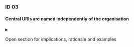 
### ID 03

#### Central URIs are named independently of the organisation

<details><summary>

Open section for implications, rationale and examples 

</summary>

#### Implications

Local services are the responsibility of the organization that offers this service. For centrally offered URIs, a central organization in the energy sector must be responsible for maintaining the DNS records (otherwise there is a chance of proliferation, unintended name clashes).

#### Rationale

Only services that have a national or central character within the energy sector
must adhere to the agreements made in this document. The same/similar services that are offered locally by one or more providers are outside the scope.

#### Examples

National, central service that is in scope: CMF
Decentralised: services that sector members perform themselves, such as customer services, asset management, etc.

</details>